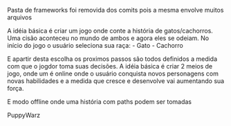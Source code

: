 Pasta de frameworks foi removida dos comits pois a mesma envolve muitos arquivos

A idéia básica é criar um jogo onde conte a história de gatos/cachorros. Uma cisão aconteceu no mundo de ambos e agora eles se odeiam. No início do jogo o usuário seleciona sua raça:
    - Gato
    - Cachorro

E apartir desta escolha os proximos passos são todos definidos a medida com que o jogdor toma suas decisões.
A idéia básica é criar 2 meios de jogo, onde um é online onde o usuário conquista novos personagens com novas habilidades e a medida que cresce e desenvolve vai aumentando sua força.

E modo offline onde uma história com paths podem ser tomadas    

PuppyWarz